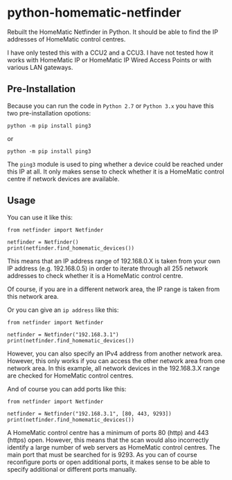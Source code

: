 # python-homematic-netfinder
Rebuilt the HomeMatic Netfinder in Python. It should be able to find the IP addresses of HomeMatic control centres.

I have only tested this with a CCU2 and a CCU3. I have not tested how it works with HomeMatic IP or HomeMatic IP Wired Access Points or with various LAN gateways.

## Pre-Installation

Because you can run the code in `Python 2.7` or `Python 3.x` you have this two pre-installation opotions:

```
python -m pip install ping3
```

or

```
python -m pip install ping3
```

The `ping3` module is used to ping whether a device could be reached under this IP at all. It only makes sense to check whether it is a HomeMatic control centre if network devices are available.

## Usage

You can use it like this:

```
from netfinder import Netfinder

netfinder = Netfinder()
print(netfinder.find_homematic_devices())
```

This means that an IP address range of 192.168.0.X is taken from your own IP address (e.g. 192.168.0.5) in order to iterate through all 255 network addresses to check whether it is a HomeMatic control centre.

Of course, if you are in a different network area, the IP range is taken from this network area.

Or you can give an `ip address` like this:

```
from netfinder import Netfinder

netfinder = Netfinder("192.168.3.1")
print(netfinder.find_homematic_devices())
```

However, you can also specify an IPv4 address from another network area. However, this only works if you can access the other network area from one network area. In this example, all network devices in the 192.168.3.X range are checked for HomeMatic control centres.

And of course you can add ports like this:


```
from netfinder import Netfinder

netfinder = Netfinder("192.168.3.1", [80, 443, 9293])
print(netfinder.find_homematic_devices())
```

A HomeMatic control centre has a minimum of ports 80 (http) and 443 (https) open. However, this means that the scan would also incorrectly identify a large number of web servers as HomeMatic control centres. The main port that must be searched for is 9293. As you can of course reconfigure ports or open additional ports, it makes sense to be able to specify additional or different ports manually.
